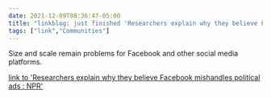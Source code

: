 ```yaml
---
date: 2021-12-09T08:36:47-05:00
title: "linkblog: just finished 'Researchers explain why they believe Facebook mishandles political ads : NPR'"
tags: ["link","Communities"]
---
```

Size and scale remain problems for Facebook and other social media platforms.
 
[link to 'Researchers explain why they believe Facebook mishandles political ads : NPR'](https://www.npr.org/2021/12/09/1062516250/researchers-explain-why-they-believe-facebook-mishandles-political-ads)
